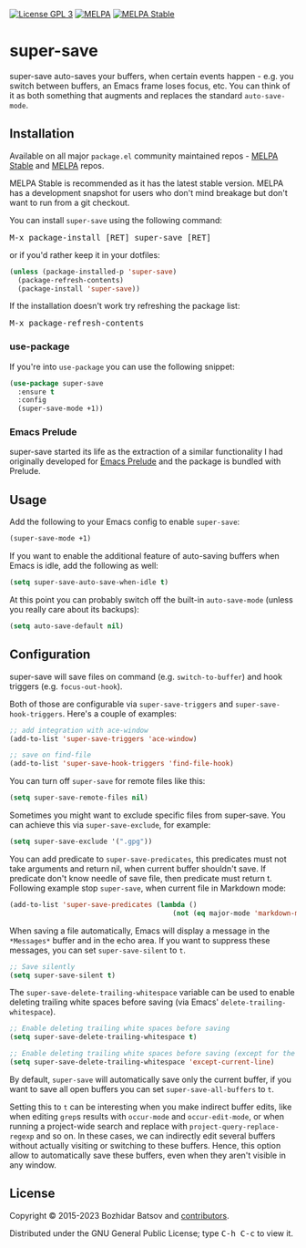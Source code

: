 [![License GPL 3][badge-license]][copying]
[![MELPA][melpa-badge]][melpa-package]
[![MELPA Stable][melpa-stable-badge]][melpa-stable-package]

# super-save

super-save auto-saves your buffers, when certain events happen - e.g. you switch
between buffers, an Emacs frame loses focus, etc. You can think of it as both
something that augments and replaces the standard `auto-save-mode`.

## Installation

Available on all major `package.el` community maintained repos - [MELPA
Stable][] and [MELPA][] repos.

MELPA Stable is recommended as it has the latest stable version. MELPA has a
development snapshot for users who don't mind breakage but don't want to run
from a git checkout.

You can install `super-save` using the following command:

<kbd>M-x package-install [RET] super-save [RET]</kbd>

or if you'd rather keep it in your dotfiles:

```el
(unless (package-installed-p 'super-save)
  (package-refresh-contents)
  (package-install 'super-save))
```

If the installation doesn't work try refreshing the package list:

<kbd>M-x package-refresh-contents</kbd>

### use-package

If you're into `use-package` you can use the following snippet:

```el
(use-package super-save
  :ensure t
  :config
  (super-save-mode +1))
```

### Emacs Prelude

super-save started its life as the extraction of a similar functionality I had
originally developed for [Emacs Prelude](https://github.com/bbatsov/prelude) and
the package is bundled with Prelude.

## Usage

Add the following to your Emacs config to enable
`super-save`:

```el
(super-save-mode +1)
```

If you want to enable the additional feature of auto-saving buffers when Emacs
is idle, add the following as well:

```el
(setq super-save-auto-save-when-idle t)
```

At this point you can probably switch off the built-in `auto-save-mode` (unless
you really care about its backups):

```el
(setq auto-save-default nil)
```

## Configuration

super-save will save files on command (e.g. `switch-to-buffer`) and hook
triggers (e.g. `focus-out-hook`).

Both of those are configurable via `super-save-triggers` and
`super-save-hook-triggers`. Here's a couple of examples:

```el
;; add integration with ace-window
(add-to-list 'super-save-triggers 'ace-window)

;; save on find-file
(add-to-list 'super-save-hook-triggers 'find-file-hook)
```

You can turn off `super-save` for remote files like this:

```el
(setq super-save-remote-files nil)
```

Sometimes you might want to exclude specific files from super-save. You can
achieve this via `super-save-exclude`, for example:

```el
(setq super-save-exclude '(".gpg"))
```

You can add predicate to `super-save-predicates`, this predicates must not take
arguments and return nil, when current buffer shouldn't save. If predicate don't
know needle of save file, then predicate must return t. Following example stop
`super-save`, when current file in Markdown mode:

```el
(add-to-list 'super-save-predicates (lambda ()
                                        (not (eq major-mode 'markdown-mode))))
```

When saving a file automatically, Emacs will display a message in the
`*Messages*` buffer and in the echo area. If you want to suppress these
messages, you can set `super-save-silent` to `t`.

```el
;; Save silently
(setq super-save-silent t)
```

The `super-save-delete-trailing-whitespace` variable can be used to enable
deleting trailing white spaces before saving (via Emacs'
`delete-trailing-whitespace`).

```el
;; Enable deleting trailing white spaces before saving
(setq super-save-delete-trailing-whitespace t)

;; Enable deleting trailing white spaces before saving (except for the current line)
(setq super-save-delete-trailing-whitespace 'except-current-line)
```

By default, `super-save` will automatically save only the current buffer, if you
want to save all open buffers you can set `super-save-all-buffers` to `t`.

Setting this to `t` can be interesting when you make indirect buffer edits, like
when editing `grep`s results with `occur-mode` and `occur-edit-mode`, or when
running a project-wide search and replace with `project-query-replace-regexp`
and so on.  In these cases, we can indirectly edit several buffers without
actually visiting or switching to these buffers.  Hence, this option allow to
automatically save these buffers, even when they aren't visible in any window.

## License

Copyright © 2015-2023 Bozhidar Batsov and [contributors][].

Distributed under the GNU General Public License; type <kbd>C-h C-c</kbd> to view it.

[badge-license]: https://img.shields.io/badge/license-GPL_3-green.svg
[melpa-badge]: http://melpa.org/packages/super-save-badge.svg
[melpa-stable-badge]: http://stable.melpa.org/packages/super-save-badge.svg
[melpa-package]: http://melpa.org/#/super-save
[melpa-stable-package]: http://stable.melpa.org/#/super-save
[COPYING]: http://www.gnu.org/copyleft/gpl.html
[contributors]: https://github.com/bbatsov/super-save/contributors
[melpa]: http://melpa.org
[melpa stable]: http://stable.melpa.org
